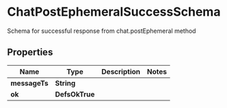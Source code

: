 

# ChatPostEphemeralSuccessSchema

Schema for successful response from chat.postEphemeral method

## Properties

| Name | Type | Description | Notes |
|------------ | ------------- | ------------- | -------------|
|**messageTs** | **String** |  |  |
|**ok** | **DefsOkTrue** |  |  |



